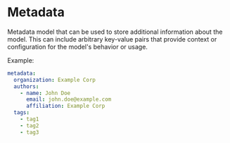 # Metadata

Metadata model that can be used to store additional information about the model.
This can include arbitrary key-value pairs that provide context or configuration
for the model&#39;s behavior or usage.

Example:
```yaml
metadata:
  organization: Example Corp
  authors:
    - name: John Doe
      email: john.doe@example.com
      affiliation: Example Corp
  tags:
    - tag1
    - tag2
    - tag3
```






